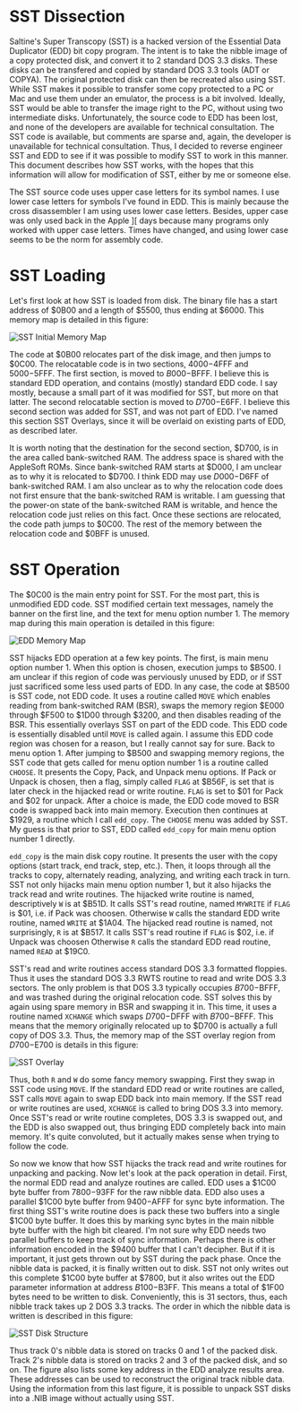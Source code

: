 SST Dissection
==============

Saltine's Super Transcopy (SST) is a hacked version of the Essential Data
Duplicator (EDD) bit copy program. The intent is to take the nibble image of a
copy protected disk, and convert it to 2 standard DOS 3.3 disks. These disks
can be transfered and copied by standard DOS 3.3 tools (ADT or COPYA). The
original protected disk can then be recreated also using SST. While SST makes
it possible to transfer some copy protected to a PC or Mac and use them under
an emulator, the process is a bit involved. Ideally, SST would be able to
transfer the image right to the PC, without using two intermediate disks.
Unfortunately, the source code to EDD has been lost, and none of the
developers are available for technical consultation. The SST code is
available, but comments are sparse and, again, the developer is unavailable
for technical consultation. Thus, I decided to reverse engineer SST and EDD to
see if it was possible to modify SST to work in this manner. This document
describes how SST works, with the hopes that this information will allow for
modification of SST, either by me or someone else.

The SST source code uses upper case letters for its symbol names. I use lower
case letters for symbols I've found in EDD. This is mainly because the cross
disassembler I am using uses lower case letters. Besides, upper case was only
used back in the Apple ][ days because many programs only worked with upper
case letters. Times have changed, and using lower case seems to be the norm
for assembly code.

SST Loading
===========

Let's first look at how SST is loaded from disk. The binary file has a start
address of $0B00 and a length of $5500, thus ending at $6000. This memory map
is detailed in this figure:

![SST Initial Memory Map](images/sst.png "SST Initial Memory Map")

The code at $0B00 relocates part of the disk image, and then jumps to $0C00.
The relocatable code is in two sections, $4000-$4FFF and $5000-$5FFF. The
first section, is moved to $B000-$BFFF. I believe this is standard EDD
operation, and contains (mostly) standard EDD code. I say mostly, because a
small part of it was modified for SST, but more on that latter. The second
relocatable section is moved to $D700-$E6FF. I believe this second section was
added for SST, and was not part of EDD. I've named this section SST Overlays,
since it will be overlaid on existing parts of EDD, as described later.

It is worth noting that the destination for the second section, $D700, is in
the area called bank-switched RAM. The address space is shared with the
AppleSoft ROMs. Since bank-switched RAM starts at $D000, I am unclear as to
why it is relocated to $D700. I think EDD may use $D000-$D6FF of bank-switched
RAM. I am also unclear as to why the relocation code does not first ensure
that the bank-switched RAM is writable. I am guessing that the power-on state
of the bank-switched RAM is writable, and hence the relocation code just
relies on this fact. Once these sections are relocated, the code path jumps to
$0C00. The rest of the memory between the relocation code and $0BFF is unused.

SST Operation
=============

The $0C00 is the main entry point for SST. For the most part, this is
unmodified EDD code. SST modified certain text messages, namely the banner on
the first line, and the text for menu option number 1. The memory map during
this main operation is detailed in this figure:

![EDD Memory Map](images/edd.png "EDD Memory Map")

SST hijacks EDD operation at a few key points. The first, is main menu option
number 1. When this option is chosen, execution jumps to $B500. I am unclear
if this region of code was perviously unused by EDD, or if SST just sacrificed
some less used parts of EDD. In any case, the code at $B500 is SST code, not
EDD code. It uses a routine called `MOVE` which enables reading from
bank-switched RAM (BSR), swaps the memory region $E000 through $F500 to $1D00
through $3200, and then disables reading of the BSR. This essentially overlays
SST on part of the EDD code. This EDD code is essentially disabled until
`MOVE` is called again. I assume this EDD code region was chosen for a reason,
but I really cannot say for sure. Back to menu option 1. After jumping to
$B500 and swapping memory regions, the SST code that gets called for menu
option number 1 is a routine called `CHOOSE`. It presents the Copy, Pack, and
Unpack menu options. If Pack or Unpack is chosen, then a flag, simply called
`FLAG` at $B56F, is set that is later check in the hijacked read or write
routine. `FLAG` is set to $01 for Pack and $02 for unpack. After a choice is
made, the EDD code moved to BSR code is swapped back into main memory.
Execution then continues at $1929, a routine which I call `edd_copy`. The
`CHOOSE` menu was added by SST. My guess is that prior to SST, EDD called
`edd_copy` for main menu option number 1 directly.

`edd_copy` is the main disk copy routine. It presents the user with the copy
options (start track, end track, step, etc.). Then, it loops through all the
tracks to copy, alternately reading, analyzing, and writing each track in
turn. SST not only hijacks main menu option number 1, but it also hijacks the
track read and write routines. The hijacked write routine is named,
descriptively `W` is at $B51D. It calls SST's read routine, named `MYWRITE` if
`FLAG` is $01, i.e. if Pack was choosen. Otherwise `W` calls the standard EDD
write routine, named `WRITE` at $1A04. The hijacked read routine is named, not
surprisingly, `R` is at $B517. It calls SST's read routine if `FLAG` is $02,
i.e. if Unpack was choosen Otherwise `R` calls the standard EDD read routine,
named `READ` at $19C0.

SST's read and write routines access standard DOS 3.3 formatted floppies. Thus
it uses the standard DOS 3.3 RWTS routine to read and write DOS 3.3 sectors.
The only problem is that DOS 3.3 typically occupies $B700-$BFFF, and was
trashed during the original relocation code. SST solves this by again using
spare memory in BSR and swapping it in. This time, it uses a routine named
`XCHANGE` which swaps $D700-$DFFF with $B700-$BFFF. This means that the memory
originally relocated up to $D700 is actually a full copy of DOS 3.3. Thus, the
memory map of the SST overlay region from $D700-$E700 is details in this
figure:

![SST Overlay](images/sst_overlay.png "SST Overlay")

Thus, both `R` and `W` do some fancy memory swapping. First they swap in SST
code using `MOVE`. If the standard EDD read or write routines are called, SST
calls `MOVE` again to swap EDD back into main memory. If the SST read or write
routines are used, `XCHANGE` is called to bring DOS 3.3 into memory. Once
SST's read or write routine completes, DOS 3.3 is swapped out, and the EDD is
also swapped out, thus bringing EDD completely back into main memory. It's
quite convoluted, but it actually makes sense when trying to follow the code.

So now we know that how SST hijacks the track read and write routines for
unpacking and packing. Now let's look at the pack operation in detail. First,
the normal EDD read and analyze routines are called. EDD uses a $1C00 byte
buffer from $7800-$93FF for the raw nibble data. EDD also uses a parallel
$1C00 byte buffer from $9400-$AFFF for sync byte information. The first thing
SST's write routine does is pack these two buffers into a single $1C00 byte
buffer. It does this by marking sync bytes in the main nibble byte buffer with
the high bit cleared. I'm not sure why EDD needs two parallel buffers to keep
track of sync information. Perhaps there is other information encoded in the
$9400 buffer that I can't decipher. But if it is important, it just gets
thrown out by SST during the pack phase. Once the nibble data is packed, it is
finally written out to disk. SST not only writes out this complete $1C00 byte
buffer at $7800, but it also writes out the EDD parameter information at
address $B100-$B3FF. This means a total of $1F00 bytes need to be written to
disk. Conveniently, this is 31 sectors, thus, each nibble track takes up 2 DOS
3.3 tracks. The order in which the nibble data is written is described in this
figure:

![SST Disk Structure](images/sst_disk.png "SST Disk Structure")

Thus track 0's nibble data is stored on tracks 0 and 1 of the packed disk.
Track 2's nibble data is stored on tracks 2 and 3 of the packed disk, and so
on.  The figure also lists some key address in the EDD analyze results area.  These addresses can be used to reconstruct the original track nibble data.  Using the information from this last figure, it is possible to unpack SST disks into a .NIB image without actually using SST.